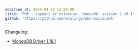 ```yaml
---
modified_at: 2024-04-22 12:00:00
title: 'PHP - Support of extension `mongodb` version 1.18.1'
github: 'https://github.com/Scalingo/php-buildpack'
---
```


Changelog:

* [MongoDB Driver 1.18.1](https://github.com/mongodb/mongo-php-driver/releases/tag/1.18.1)
